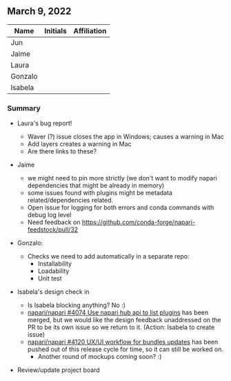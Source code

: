 ## March 9, 2022

|          Name          | Initials |   Affiliation  |
| ---------------------- | -------- | -------------- |
| Jun | | 
| Jaime | | 
| Laura | | 
| Gonzalo | | 
| Isabela | | 

### Summary

- Laura's bug report!
    - Waver (?) issue closes the app in Windows; causes a warning in Mac
    - Add layers creates a warning in Mac
    - Are there links to these?
- Jaime
    - we might need to pin more strictly (we don't want to modify napari dependencies that might be already in memory)
    - some issues found with plugins might be metadata related/dependencies related.
    - Open issue for logging for both errors and conda commands with debug log level
    - Need feedback on https://github.com/conda-forge/napari-feedstock/pull/32
- Gonzalo:
    - Checks we need to add automatically in a separate repo:
        - Installability
        - Loadability
        - Unit test
- Isabela's design check in
    - Is Isabela blocking anything? No :)
    - [napari/napari #4074 Use napari hub api to list plugins](https://github.com/napari/napari/pull/4074) has been merged, but we would like the design feedback unaddressed on the PR to be its own issue so we return to it. (Action: Isabela to create issue)
    - [napari/napari #4120 UX/UI workflow for bundles updates](https://github.com/napari/napari/issues/4120) has been pushed out of this release cycle for time, so it can still be worked on.
        - Another round of mockups coming soon? :)

- Review/update project board